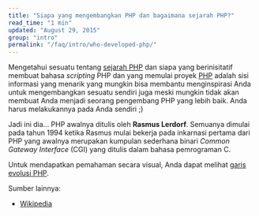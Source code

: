 ```yaml
---
title: "Siapa yang mengembangkan PHP dan bagaimana sejarah PHP?"
read_time: "1 min"
updated: "August 29, 2015"
group: "intro"
permalink: "/faq/intro/who-developed-php/"
---
```


Mengetahui sesuatu tentang [sejarah PHP][php-history] dan siapa yang berinisitatif membuat bahasa _scripting_ PHP dan yang memulai proyek [PHP][php-net] adalah sisi informasi yang menarik yang mungkin bisa membantu menginspirasi Anda untuk mengembangkan sesuatu sendiri juga meski mungkin tidak akan membuat Anda menjadi seorang pengembang PHP yang lebih baik. Anda harus melakukannya pada Anda sendiri ;)

Jadi ini dia... PHP awalnya ditulis oleh **Rasmus Lerdorf**. Semuanya dimulai pada tahun 1994 ketika Rasmus mulai bekerja pada inkarnasi pertama dari PHP yang awalnya merupakan kumpulan sederhana binari _Common Gateway Interface_ (CGI) yang ditulis dalam bahasa pemrograman C.

Untuk mendapatkan pemahaman secara visual, Anda dapat melihat [garis evolusi PHP][php-evolution].

Sumber lainnya:

* [Wikipedia][wikipedia]

[php-history]: http://php.net/history.php
[php-net]: http://php.net
[php-evolution]: https://line.do/php-evolution/8oq
[wikipedia]: http://en.wikipedia.org/wiki/PHP